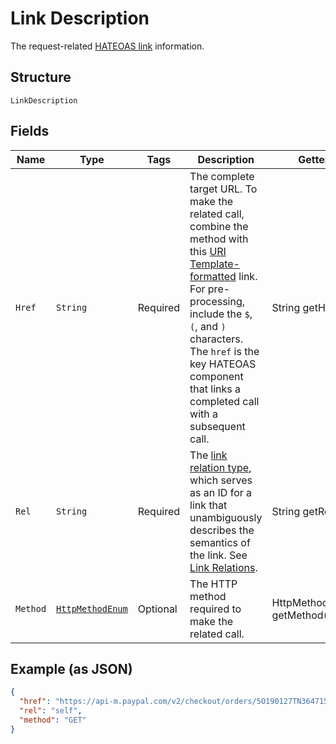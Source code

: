 
# Link Description

The request-related [HATEOAS link](/api/rest/responses/#hateoas-links) information.

## Structure

`LinkDescription`

## Fields

| Name | Type | Tags | Description | Getter | Setter |
|  --- | --- | --- | --- | --- | --- |
| `Href` | `String` | Required | The complete target URL. To make the related call, combine the method with this [URI Template-formatted](https://tools.ietf.org/html/rfc6570) link. For pre-processing, include the `$`, `(`, and `)` characters. The `href` is the key HATEOAS component that links a completed call with a subsequent call. | String getHref() | setHref(String href) |
| `Rel` | `String` | Required | The [link relation type](https://tools.ietf.org/html/rfc5988#section-4), which serves as an ID for a link that unambiguously describes the semantics of the link. See [Link Relations](https://www.iana.org/assignments/link-relations/link-relations.xhtml). | String getRel() | setRel(String rel) |
| `Method` | [`HttpMethodEnum`](../../doc/models/http-method-enum.md) | Optional | The HTTP method required to make the related call. | HttpMethodEnum getMethod() | setMethod(HttpMethodEnum method) |

## Example (as JSON)

```json
{
  "href": "https://api-m.paypal.com/v2/checkout/orders/5O190127TN364715T",
  "rel": "self",
  "method": "GET"
}
```

